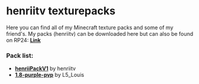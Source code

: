 # henriitv texturepacks
Here you can find all of my Minecraft texture packs and some of my friend's.
My packs (henriitv) can be downloaded here but can also be found on RP24: [**Link**](https://resourcepacks24.de/profile/henriitv)

### Pack list:
- [**henriiPackV1**](https://henriitv.github.io/shortlink/tp/henriiPackV1) by henriitv
- [**1.8-purple-pvp**](https://henriitv.github.io/shortlink/tp/1.8-purple-pvp) by L5_Louis
